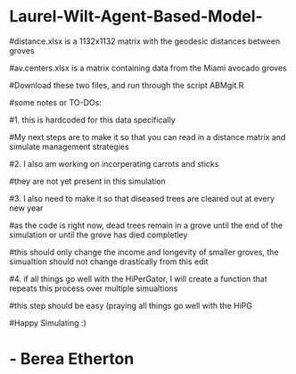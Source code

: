 # Laurel-Wilt-Agent-Based-Model-
#distance.xlsx is a 1132x1132 matrix with the geodesic distances between groves

#av.centers.xlsx is a matrix containing data from the Miami avocado groves

#Download these two files, and run through the script ABMgit.R

#some notes or TO-DOs:

#1. this is hardcoded for this data specifically

#My next steps are to make it so that you can read in a distance matrix and simulate management strategies

#2. I also am working on incorperating carrots and sticks

#they are not yet present in this simulation

#3. I also need to make it so that diseased trees are cleared out at every new year

#as the code is right now, dead trees remain in a grove until the end of the simulation or until the grove has died completley

#this should only change the income and longevity of smaller groves, the simualtion should not change drastically from this edit

#4. if all things go well with the HiPerGator, I will create a function that repeats this process over multiple simualtions

#this step should be easy (praying all things go well with the HiPG

#Happy Simulating :)

# - Berea Etherton
